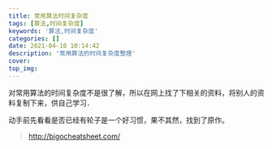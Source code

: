 ```yaml
---
title: 常用算法时间复杂度
tags: [算法,时间复杂度]
keywords: '算法,时间复杂度'
categories: []
date: 2021-04-10 10:14:42
description: '常用算法的时间复杂度整理'
cover:
top_img:
---
```


对常用算法的时间复杂度不是很了解，所以在网上找了下相关的资料，将别人的资料复制下来，供自己学习．

动手前先看看是否已经有轮子是一个好习惯，果不其然，找到了原作。

> <http://bigocheatsheet.com/>